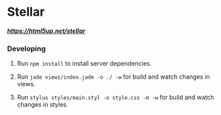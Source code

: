 # Stellar

***https://html5up.net/stellar***

### Developing

1. Run `npm install` to install server dependencies.

2. Run `jade views/index.jade -o ./ -w` for build and watch changes in views.

3. Run `stylus styles/main.styl -o style.css -m -w` for build and watch changes in styles.

